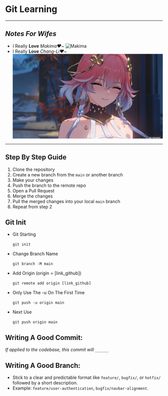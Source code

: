 # **Git Learning**

---

## _Notes For Wifes_

- I Really **Love** _Makima❤️~_
  ![Makima](image/makima.png)
- I Really **Love** _Chang-Li❤️~_
  ![Chang-Li](image/changli.png)

---

## Step By Step Guide

1. Clone the repository
2. Create a new branch from the `main` or another branch
3. Make your changes
4. Push the branch to the remote repo
5. Open a Pull Request
6. Merge the changes
7. Pull the merged changes into your local `main` branch
8. Repeat from step 2

## Git Init

- Git Starting

  `git init`

- Change Branch Name

  `git branch -M main`

- Add Origin (origin = [link_github])

  `git remote add origin [link_github]`

- Only Use The -u On The First Time

  `git push -u origin main`

- Next Use

  `git push origin main`

## Writing A Good Commit:

_If applied to the codebase, this commit will `______`_

## Writing A Good Branch:

- Stick to a clear and predictable format like `feature/`, `bugfix/`, or `hotfix/` followed by a short description.
- Example: `feature/user-authentication`, `bugfix/navbar-alignment`.
